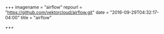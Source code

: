 +++
imagename = "airflow"
repourl = "https://github.com/vektorcloud/airflow.git"
date = "2016-09-29T04:32:17-04:00"
title = "airflow"

+++

